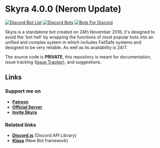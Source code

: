 # Skyra 4.0.0 (Nerom Update)

[![Discord Bot List](https://discordbotlist.com/bots/266624760782258186/widget)](https://discordbotlist.com/bots/266624760782258186)
[![Discord Bots](https://discordbots.org/api/widget/266624760782258186.svg)](https://discordbots.org/bot/266624760782258186)
[![Bots For Discord](https://botsfordiscord.com/api/bot/266624760782258186/widget)](https://botsfordiscord.com/bots/266624760782258186)

Skyra is a standalone bot created on 24th November 2016, it's designed to avoid the 'bot hell' by wrapping the functions of most popular bots into an unified and complex
system in which includes FailSafe systems and designed to be very reliable. As well as its availability is 24/7.

The source code is **PRIVATE**, this repository is meant for documentation, issue tracking ([Issue Tracker](https://github.com/kyranet/Skyra/issues)), and suggestions.

## Links

### Support me on

- **[Patreon](https://www.patreon.com/kyranet)**
- **[Official Server](https://skyradiscord.com/join)**
- **[Invite Skyra](https://skyradiscord.com/invite)**

### Related links

- **[Discord.js](https://github.com/hydrabolt/discord.js)** (Discord API Library)
- **[Klasa](https://github.com/dirigeants/klasa)** (New Bot framework)
